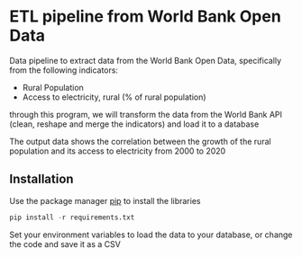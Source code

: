 # ETL pipeline from World Bank Open Data

Data pipeline to extract data from the  World Bank Open Data, specifically from the following indicators: 

* Rural Population
* Access to electricity, rural (% of rural population)

through this program, we will transform the data from the World Bank API (clean, reshape and merge the indicators) and load it to a database

The output data shows the correlation between the growth of the rural population and its access to electricity from 2000 to 2020



## Installation

Use the package manager [pip](https://pip.pypa.io/en/stable/) to install the libraries

```python
pip install -r requirements.txt

```
Set your environment variables to load the data to your database, or change the code and save it as a CSV



